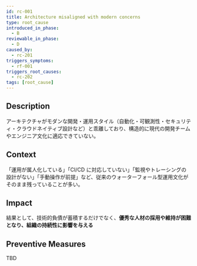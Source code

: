```yaml
---
id: rc-001
title: Architecture misaligned with modern concerns
type: root_cause
introduced_in_phase:
  - B
reviewable_in_phase:
  - D
caused_by:
  - rc-201
triggers_symptoms:
  - rf-001
triggers_root_causes:
  - rc-202
tags: [root_cause]
---
```



## Description
アーキテクチャがモダンな開発・運用スタイル（自動化・可観測性・セキュリティ・クラウドネイティブ設計など）と乖離しており、構造的に現代の開発チームやエンジニア文化に適応できていない。

## Context
「運用が属人化している」「CI/CD に対応していない」「監視やトレーシングの設計がない」「手動操作が前提」など、従来のウォーターフォール型運用文化がそのまま残っていることが多い。

## Impact
結果として、技術的負債が蓄積するだけでなく、**優秀な人材の採用や維持が困難となり、組織の持続性に影響を与える**

## Preventive Measures
TBD